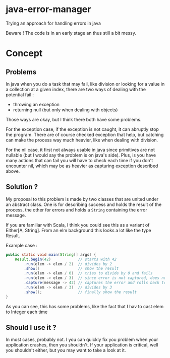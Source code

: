 # java-error-manager
Trying an approach for handling errors in java

Beware ! The code is in an early stage an thus still a bit messy.

# Concept

## Problems
In java when you do a task that may fail, like division or looking
for a value in a collection at a given index, there are two ways of
dealing with the potential fail :

- throwing an exception
- returning null (but only when dealing with objects)

Those ways are okay, but I think there both have some problems.

For the exception case, if the exception is not caught, it can
abruptly stop the program. There are of course checked exception
that help, but catching can make the process way much heavier,
like when dealing with division.

For the nil case, it first not always usable in java since
primitives are not nullable (but I would say the problem is
on java's side). Plus, is you have many actions that can fail
you will have to check each time if you don't encounter nil,
which may be as heavier as capturing exception described above.

## Solution ?
My proposal to this problem is made by two classes that are
united under an abstract class. One is for describing success
and holds the result of the process, the other for errors and
holds a `String` containing the error message.

If you are familiar with Scala, I think you could see this
as a variant of Either[A, String]. From an elm background this
looks a lot like the type Result.

Example case :
```java
public static void main(String[] args) {
    Result.begin(42)            // starts with 42
        .run(elem -> elem / 2)  // divides by 2
        .show()                 // show the result
        .run(elem -> elem / 0)  // tries to divide by 0 and fails
        .run(elem -> elem / 3)  // since error is not captured, does nothing
        .capture(message -> 42) // captures the error and rolls back to 42
        .run(elem -> elem / 3)  // divides by 3
        .show();                // finally show the result
}
```

As you can see, this has some problems, like the fact that I hav
to cast elem to Integer each time

## Should I use it ?
In most cases, probably not. I you can quickly fix you problem
when your application crashes, then you shouldn't. If your
application is critical, well you shouldn't either, but you may want to
take a look at it.
